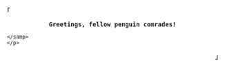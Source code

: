 <div align="justify">

<!-- Profile -->
<p align="left"><strong><samp>「</samp></strong></p>
  <p align="center">
    <samp>
      <b>
      Greetings, fellow penguin comrades!
      </b>  

     </samp> 
     </p>
    
<p align="right"><strong><samp>」</samp></strong></p>
